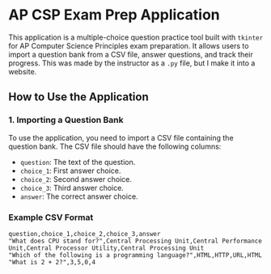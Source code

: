 # AP CSP Exam Prep Application

This application is a multiple-choice question practice tool built with `tkinter` for AP Computer Science Principles exam preparation. It allows users to import a question bank from a CSV file, answer questions, and track their progress.  This was made by the instructor as a `.py` file, but I make it into a website.

## How to Use the Application

### 1. Importing a Question Bank

To use the application, you need to import a CSV file containing the question bank. The CSV file should have the following columns:

- `question`: The text of the question.
- `choice_1`: First answer choice.
- `choice_2`: Second answer choice.
- `choice_3`: Third answer choice.
- `answer`: The correct answer choice.

### Example CSV Format


```csv
question,choice_1,choice_2,choice_3,answer
"What does CPU stand for?",Central Processing Unit,Central Performance Unit,Central Processor Utility,Central Processing Unit
"Which of the following is a programming language?",HTML,HTTP,URL,HTML
"What is 2 + 2?",3,5,0,4
